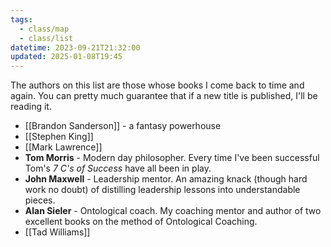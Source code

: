 ```yaml
---
tags:
  - class/map
  - class/list
datetime: 2023-09-21T21:32:00
updated: 2025-01-08T19:45
---
```

The authors on this list are those whose books I come back to time and again. You can pretty much guarantee that if a new title is published, I'll be reading it.

- [[Brandon Sanderson]] - a fantasy powerhouse
- [[Stephen King]]
- [[Mark Lawrence]]
- **Tom Morris** - Modern day philosopher. Every time I've been successful Tom's *7 C's of Success* have all been in play.
- **John Maxwell** - Leadership mentor. An amazing knack (though hard work no doubt) of distilling leadership lessons into understandable pieces.
- **Alan Sieler** - Ontological coach. My coaching mentor and author of two excellent books on the method of Ontological Coaching.
- [[Tad Williams]]